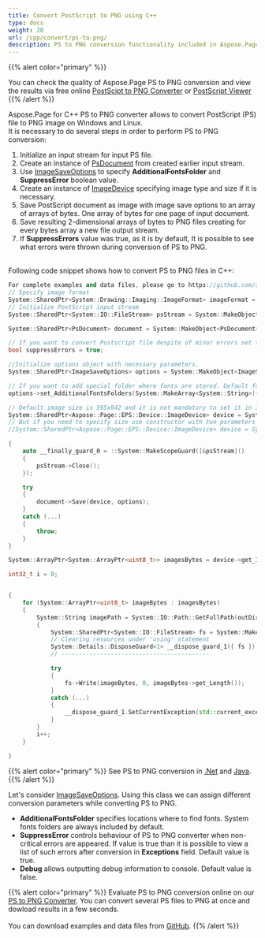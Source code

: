 ```yaml
---
title: Convert PostScript to PNG using C++
type: docs
weight: 20
url: /cpp/convert/ps-to-png/
description: PS to PNG conversion functionality included in Aspose.Page API solution for C++ is explained and illustrated with the code snippets here.
---
```


{{% alert color="primary" %}} 

You can check the quality of Aspose.Page PS to PNG conversion and view the results via free online <a nofollow href="https://products.aspose.app/page/conversion/ps-to-png">PostScipt to PNG Converter</a>
or <a nofollow href="https://products.aspose.app/page/viewer/ps">PostScript Viewer</a> {{% /alert %}} 

Aspose.Page for C++ PS to PNG converter allows to convert PostScript (PS) file to PNG image on Windows and Linux.
<br>It is necessary to do several steps in order to perform PS to PNG conversion:
1. Initialize an input stream for input PS file.
2. Create an instance of [PsDocument](https://reference.aspose.com/page/cpp/class/aspose.page.e_p_s.ps_document) from created earlier input stream.
4. Use [ImageSaveOptions](https://reference.aspose.com/page/cpp/class/aspose.page.e_p_s.device.image_save_options) to specify **AdditionalFontsFolder** and **SuppressError** boolean value.
5. Create an instance of [ImageDevice](https://reference.aspose.com/page/cpp/class/aspose.page.e_p_s.device.image_device) specifying image type and size if it is necessary.
6. Save PostScript document as image with image save options to an array of arrays of bytes. One array of bytes for one page of input document.
7. Save resulting 2-dimensional arrays of bytes to PNG files creating for every bytes array a new file output stream.
8. If **SuppressErrors** value was true, as it is by default, It is possible to see what errors were thrown during conversion of PS to PNG.

<br>Following code snippet shows how to convert PS to PNG files in C++:
<br>
```C++
For complete examples and data files, please go to https://github.com/aspose-page/Aspose.Page-for-C
// Specify image format
System::SharedPtr<System::Drawing::Imaging::ImageFormat> imageFormat = System::Drawing::Imaging::ImageFormat::get_Png();
// Initialize PostScript input stream
System::SharedPtr<System::IO::FileStream> psStream = System::MakeObject<System::IO::FileStream>(dataDir() + u"inputForImage.ps", System::IO::FileMode::Open, System::IO::FileAccess::Read);

System::SharedPtr<PsDocument> document = System::MakeObject<PsDocument>(psStream);

// If you want to convert Postscript file despite of minor errors set this flag
bool suppressErrors = true;

//Initialize options object with necessary parameters.
System::SharedPtr<ImageSaveOptions> options = System::MakeObject<ImageSaveOptions>(suppressErrors);

// If you want to add special folder where fonts are stored. Default fonts folder in OS is always included.
options->set_AdditionalFontsFolders(System::MakeArray<System::String>({ u"{FONT_FOLDER}" }));

// Default image size is 595x842 and it is not mandatory to set it in ImageDevice
System::SharedPtr<Aspose::Page::EPS::Device::ImageDevice> device = System::MakeObject<Aspose::Page::EPS::Device::ImageDevice>(imageFormat);
// But if you need to specify size use constructor with two parameters
//System::SharedPtr<Aspose::Page::EPS::Device::ImageDevice> device = System::MakeObject<Aspose::Page::EPS::Device::ImageDevice>(System::MakeObject<System::Drawing::Size>(595,842), imageFormat);

{
	auto __finally_guard_0 = ::System::MakeScopeGuard([&psStream]()
	{
		psStream->Close();
	});

	try
	{
		document->Save(device, options);
	}
	catch (...)
	{
		throw;
	}
}

System::ArrayPtr<System::ArrayPtr<uint8_t>> imagesBytes = device->get_ImagesBytes();

int32_t i = 0;


{
	for (System::ArrayPtr<uint8_t> imageBytes : imagesBytes)
	{
		System::String imagePath = System::IO::Path::GetFullPath(outDir() + System::String(u"out_image") + System::Convert::ToString(i) + u"." + System::ObjectExt::ToString(imageFormat).ToLower());
		{
			System::SharedPtr<System::IO::FileStream> fs = System::MakeObject<System::IO::FileStream>(imagePath, System::IO::FileMode::Create, System::IO::FileAccess::Write);
			// Clearing resources under 'using' statement
			System::Details::DisposeGuard<1> __dispose_guard_1({ fs });
			// ------------------------------------------

			try
			{
				fs->Write(imageBytes, 0, imageBytes->get_Length());
			}
			catch (...)
			{
				__dispose_guard_1.SetCurrentException(std::current_exception());
			}
		}
		i++;
	}

}
```
{{% alert color="primary" %}}
See PS to PNG conversion in [.Net](/page/net/convert/ps-to-png/) and [Java](/page/java/convert/ps-to-png/).
{{% /alert %}}

Let's consider [ImageSaveOptions](https://reference.aspose.com/page/cpp/class/aspose.page.e_p_s.device.image_save_options). Using this class we can assign different conversion parameters while converting PS to PNG.
<br>
- **AdditionalFontsFolder** specifies locations where to find fonts. System fonts folders are always included by default.
- **SuppressError** controls behaviour of PS to PNG converter when non-critical errors are appeared. If value is true than it is possible to view a list of such errors after conversion in **Exceptions** field. Default value is true.
- **Debug** allows outputting debug information to console. Default value is false.

{{% alert color="primary" %}}
Evaluate PS to PNG conversion online on our <a nofollow href="https://products.aspose.app/page/conversion/ps-to-png">PS to PNG Converter</a>. You can convert several PS files to PNG at once and dowload results in a few seconds.
<br>
<br>
You can download examples and data files from [GitHub](https://github.com/aspose-page/Aspose.Page-for-C). {{% /alert %}} 